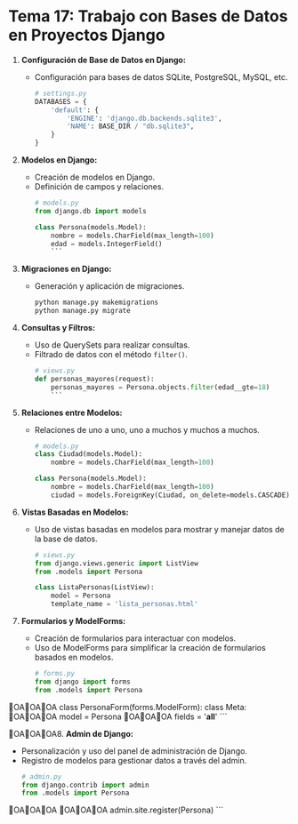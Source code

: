 # Tema 17: Trabajo con Bases de Datos en Proyectos Django

1. **Configuración de Base de Datos en Django:**
   - Configuración para bases de datos SQLite, PostgreSQL, MySQL, etc.
     ```python
     # settings.py
     DATABASES = {
         'default': {
             'ENGINE': 'django.db.backends.sqlite3',
             'NAME': BASE_DIR / "db.sqlite3",
         }
     }
     ```

2. **Modelos en Django:**
   - Creación de modelos en Django.
   - Definición de campos y relaciones.
     ```python
     # models.py
     from django.db import models

     class Persona(models.Model):
         nombre = models.CharField(max_length=100)
         edad = models.IntegerField()
         ```

3. **Migraciones en Django:**
   - Generación y aplicación de migraciones.
     ```bash
     python manage.py makemigrations
     python manage.py migrate
     ```

4. **Consultas y Filtros:**
   - Uso de QuerySets para realizar consultas.
   - Filtrado de datos con el método `filter()`.
     ```python
     # views.py
     def personas_mayores(request):
         personas_mayores = Persona.objects.filter(edad__gte=18)
         ```

5. **Relaciones entre Modelos:**
   - Relaciones de uno a uno, uno a muchos y muchos a muchos.
     ```python
     # models.py
     class Ciudad(models.Model):
         nombre = models.CharField(max_length=100)

     class Persona(models.Model):
         nombre = models.CharField(max_length=100)
         ciudad = models.ForeignKey(Ciudad, on_delete=models.CASCADE)
     ```

6. **Vistas Basadas en Modelos:**
   - Uso de vistas basadas en modelos para mostrar y manejar datos de la base de datos.
     ```python
     # views.py
     from django.views.generic import ListView
     from .models import Persona

     class ListaPersonas(ListView):
         model = Persona
         template_name = 'lista_personas.html'
     ```

7. **Formularios y ModelForms:**
   - Creación de formularios para interactuar con modelos.
   - Uso de ModelForms para simplificar la creación de formularios basados en modelos.
     ```python
     # forms.py
     from django import forms
     from .models import Persona
OAOAOA
     class PersonaForm(forms.ModelForm):
         class Meta:
OAOAOA             model = Persona
OAOAOA             fields = '__all__'
     ```

OAOAOA8. **Admin de Django:**
   - Personalización y uso del panel de administración de Django.
   - Registro de modelos para gestionar datos a través del admin.
     ```python
     # admin.py
     from django.contrib import admin
     from .models import Persona
OAOAOA
OAOAOA     admin.site.register(Persona)
     ```

